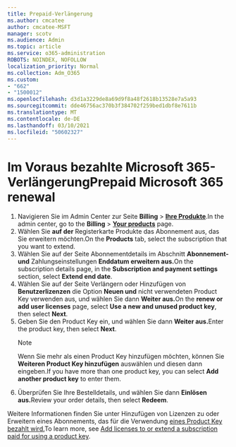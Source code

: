 ```yaml
---
title: Prepaid-Verlängerung
ms.author: cmcatee
author: cmcatee-MSFT
manager: scotv
ms.audience: Admin
ms.topic: article
ms.service: o365-administration
ROBOTS: NOINDEX, NOFOLLOW
localization_priority: Normal
ms.collection: Adm_O365
ms.custom:
- "662"
- "1500012"
ms.openlocfilehash: d3d1a3229de8a69d9f8a48f2618b13528e7a5a93
ms.sourcegitcommit: dde46756ac370b3f384702f259bed1dbf8e7611b
ms.translationtype: MT
ms.contentlocale: de-DE
ms.lasthandoff: 03/10/2021
ms.locfileid: "50602327"
---
```

# <a name="prepaid-microsoft-365-renewal"></a><span data-ttu-id="04b63-102">Im Voraus bezahlte Microsoft 365-Verlängerung</span><span class="sxs-lookup"><span data-stu-id="04b63-102">Prepaid Microsoft 365 renewal</span></span>

1. <span data-ttu-id="04b63-103">Navigieren Sie im Admin Center zur Seite **Billing** \> **[Ihre Produkte](https://go.microsoft.com/fwlink/p/?linkid=842054)**.</span><span class="sxs-lookup"><span data-stu-id="04b63-103">In the admin center, go to the **Billing** \> **[Your products](https://go.microsoft.com/fwlink/p/?linkid=842054)** page.</span></span>
2. <span data-ttu-id="04b63-104">Wählen Sie **auf der** Registerkarte Produkte das Abonnement aus, das Sie erweitern möchten.</span><span class="sxs-lookup"><span data-stu-id="04b63-104">On the **Products** tab, select the subscription that you want to extend.</span></span>
3. <span data-ttu-id="04b63-105">Wählen Sie auf der Seite Abonnementdetails im Abschnitt **Abonnement- und** Zahlungseinstellungen **Enddatum erweitern aus.**</span><span class="sxs-lookup"><span data-stu-id="04b63-105">On the subscription details page, in the **Subscription and payment settings** section, select **Extend end date**.</span></span>
4. <span data-ttu-id="04b63-106">Wählen Sie auf der Seite Verlängern oder Hinzufügen von **Benutzerlizenzen** die Option **Neuen und** nicht verwendeten Product Key verwenden aus, und wählen Sie dann **Weiter aus.**</span><span class="sxs-lookup"><span data-stu-id="04b63-106">On the **renew or add user licenses** page, select **Use a new and unused product key**, then select **Next**.</span></span>
5. <span data-ttu-id="04b63-107">Geben Sie den Product Key ein, und wählen Sie dann **Weiter aus.**</span><span class="sxs-lookup"><span data-stu-id="04b63-107">Enter the product key, then select **Next**.</span></span>
    > [!NOTE]
    > <span data-ttu-id="04b63-108">Wenn Sie mehr als einen Product Key hinzufügen möchten, können Sie **Weiteren Product Key hinzufügen** auswählen und diesen dann eingeben.</span><span class="sxs-lookup"><span data-stu-id="04b63-108">If you have more than one product key, you can select **Add another product key** to enter them.</span></span>
6. <span data-ttu-id="04b63-109">Überprüfen Sie Ihre Bestelldetails, und wählen Sie dann **Einlösen aus.**</span><span class="sxs-lookup"><span data-stu-id="04b63-109">Review your order details, then select **Redeem**.</span></span>

<span data-ttu-id="04b63-110">Weitere Informationen finden Sie unter Hinzufügen von Lizenzen zu oder Erweitern eines Abonnements, das für die Verwendung [eines Product Key bezahlt wird.](https://docs.microsoft.com/microsoft-365/commerce/licenses/add-licenses-using-product-key)</span><span class="sxs-lookup"><span data-stu-id="04b63-110">To learn more, see [Add licenses to or extend a subscription paid for using a product key](https://docs.microsoft.com/microsoft-365/commerce/licenses/add-licenses-using-product-key).</span></span>